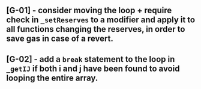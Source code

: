 ## [G-01] - consider moving the loop + require check in ``_setReserves`` to a modifier and apply it to all functions changing the reserves, in order to save gas in case of a revert.

## [G-02] - add a ``break`` statement to the loop in ``_getIJ`` if both i and j have been found to avoid looping the entire array.
